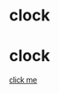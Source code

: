 # clock


<h1>clock</h1>

<a href="https://github.com/pittu777/clock/archive/refs/heads/master.zip" style="font-family: 'Lucida Sans', 'Lucida Sans Regular', 'Lucida Grande', 'Lucida Sans Unicode', Geneva, Verdana, sans-serif;">click me</a>
